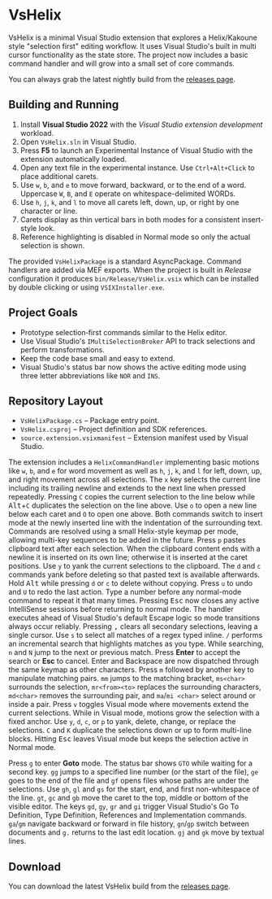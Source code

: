 # VsHelix

VsHelix is a minimal Visual Studio extension that explores a Helix/Kakoune style
"selection first" editing workflow.  It uses Visual Studio's built in multi
cursor functionality as the state store.  The project now includes a basic
command handler and will grow into a small set of core commands.

You can always grab the latest nightly build from the
[releases page](https://github.com/F286/VsHelix/releases/latest/download/VsHelix.vsix).

## Building and Running

1. Install **Visual Studio 2022** with the *Visual Studio extension development*
   workload.
2. Open `VsHelix.sln` in Visual Studio.
3. Press **F5** to launch an Experimental Instance of Visual Studio with the
   extension automatically loaded.
4. Open any text file in the experimental instance.  Use
   `Ctrl+Alt+Click` to place additional carets.
5. Use `w`, `b`, and `e` to move forward, backward, or to the end of a word.
   Uppercase `W`, `B`, and `E` operate on whitespace-delimited WORDs.
6. Use `h`, `j`, `k`, and `l` to move all carets left, down, up, or right by one character or line.
7. Carets display as thin vertical bars in both modes for a consistent insert-style look.
8. Reference highlighting is disabled in Normal mode so only the actual selection is shown.

The provided `VsHelixPackage` is a standard AsyncPackage.  Command handlers are
added via MEF exports.  When the project is built in *Release* configuration it
produces `bin/Release/VsHelix.vsix` which can be installed by double clicking
or using `VSIXInstaller.exe`.

## Project Goals

- Prototype selection‑first commands similar to the Helix editor.
- Use Visual Studio's `IMultiSelectionBroker` API to track selections and
  perform transformations.
- Keep the code base small and easy to extend.
- Visual Studio's status bar now shows the active editing mode using three
  letter abbreviations like `NOR` and `INS`.

## Repository Layout

- `VsHelixPackage.cs` – Package entry point.
- `VsHelix.csproj` – Project definition and SDK references.
- `source.extension.vsixmanifest` – Extension manifest used by Visual Studio.

The extension includes a `HelixCommandHandler` implementing basic motions like
`w`, `b`, and `e` for word movement as well as `h`, `j`, `k`, and `l` for left, down, up, and
right movement across all selections.  The `x` key selects the current line
including its trailing newline and extends to the next line when pressed
repeatedly.  Pressing `C`
copies the current selection to the line below while <kbd>Alt</kbd>+`C`
duplicates the selection on the line above.  Use `o` to open a new line below
each caret and `O` to open one above.  Both commands switch to insert mode at
the newly inserted line with the indentation of the surrounding text.
Commands are resolved using a small Helix-style keymap per mode, allowing
multi-key sequences to be added in the future.
Press `p` pastes clipboard text after each selection. When the clipboard content
ends with a newline it is inserted on its own line; otherwise it is inserted at
the caret positions. Use `y` to yank the current selections to the clipboard.
The `d` and `c` commands yank before deleting so that pasted text is available
afterwards. Hold <kbd>Alt</kbd> while pressing `d` or `c` to delete without
copying.
Press `u` to undo and `U` to redo the last action.
Type a number before any normal-mode command to repeat it that many times.
Pressing <kbd>Esc</kbd> now closes any active IntelliSense sessions before
returning to normal mode. The handler executes ahead of Visual Studio's default
Escape logic so mode transitions always occur reliably.
Pressing <kbd>,</kbd> clears all secondary selections, leaving a single cursor.
Use `s` to select all matches of a regex typed inline. `/` performs an incremental search that highlights matches as you type. While searching, `n` and `N` jump to the next or previous match. Press **Enter** to accept the search or **Esc** to cancel. Enter and Backspace are now dispatched through the same keymap as other characters.
Press `m` followed by another key to manipulate matching pairs. `mm` jumps to the matching bracket, `ms<char>` surrounds the selection, `mr<from><to>` replaces the surrounding characters, `md<char>` removes the surrounding pair, and `ma`/`mi <char>` select around or inside a pair.
Press `v` toggles Visual mode where movements extend the current selections. While in Visual mode, motions grow the selection with a fixed anchor. Use `y`, `d`, `c`, or `p` to yank, delete, change, or replace the selections. `C` and `K` duplicate the selections down or up to form multi-line blocks. Hitting <kbd>Esc</kbd> leaves Visual mode but keeps the selection active in Normal mode.

Press `g` to enter **Goto** mode. The status bar shows `GTO` while waiting for a second key. `gg` jumps to a specified line number (or the start of the file), `ge` goes to the end of the file and `gf` opens files whose paths are under the selections. Use `gh`, `gl` and `gs` for the start, end, and first non-whitespace of the line. `gt`, `gc` and `gb` move the caret to the top, middle or bottom of the visible editor. The keys `gd`, `gy`, `gr` and `gi` trigger Visual Studio's Go To Definition, Type Definition, References and Implementation commands. `ga`/`gm` navigate backward or forward in file history, `gn`/`gp` switch between documents and `g.` returns to the last edit location. `gj` and `gk` move by textual lines.


## Download

You can download the latest VsHelix build from the [releases page](https://github.com/F286/VsHelix/releases/latest/download/VsHelix.vsix).
